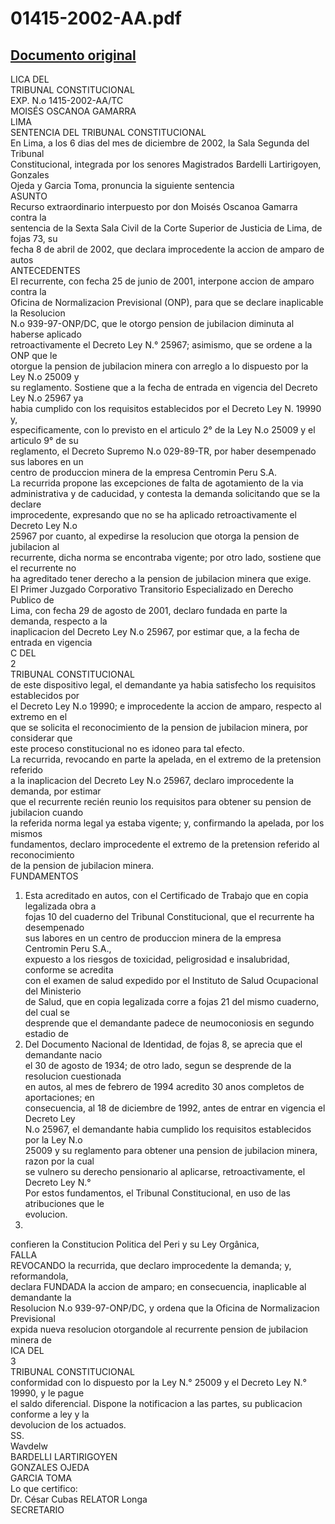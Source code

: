 
01415-2002-AA.pdf
=================
  
[Documento original](https://tc.gob.pe/jurisprudencia/2003/01415-2002-AA.pdf)  
---  
LICA DEL  
TRIBUNAL CONSTITUCIONAL  
EXP. N.o 1415-2002-AA/TC  
MOISÉS OSCANOA GAMARRA  
LIMA  
SENTENCIA DEL TRIBUNAL CONSTITUCIONAL  
En Lima, a los 6 dias del mes de diciembre de 2002, la Sala Segunda del Tribunal  
Constitucional, integrada por los senores Magistrados Bardelli Lartirigoyen, Gonzales  
Ojeda y Garcia Toma, pronuncia la siguiente sentencia  
ASUNTO  
Recurso extraordinario interpuesto por don Moisés Oscanoa Gamarra contra la  
sentencia de la Sexta Sala Civil de la Corte Superior de Justicia de Lima, de fojas 73, su  
fecha 8 de abril de 2002, que declara improcedente la accion de amparo de autos  
ANTECEDENTES  
El recurrente, con fecha 25 de junio de 2001, interpone accion de amparo contra la  
Oficina de Normalizacion Previsional (ONP), para que se declare inaplicable la Resolucion  
N.o 939-97-ONP/DC, que le otorgo pension de jubilacion diminuta al haberse aplicado  
retroactivamente el Decreto Ley N.° 25967; asimismo, que se ordene a la ONP que le  
otorgue la pension de jubilacion minera con arreglo a lo dispuesto por la Ley N.o 25009 y  
su reglamento. Sostiene que a la fecha de entrada en vigencia del Decreto Ley N.o 25967 ya  
habia cumplido con los requisitos establecidos por el Decreto Ley N. 19990 y,  
especificamente, con lo previsto en el articulo 2° de la Ley N.o 25009 y el articulo 9° de su  
reglamento, el Decreto Supremo N.o 029-89-TR, por haber desempenado sus labores en un  
centro de produccion minera de la empresa Centromin Peru S.A.  
La recurrida propone las excepciones de falta de agotamiento de la via  
administrativa y de caducidad, y contesta la demanda solicitando que se la declare  
improcedente, expresando que no se ha aplicado retroactivamente el Decreto Ley N.o  
25967 por cuanto, al expedirse la resolucion que otorga la pension de jubilacion al  
recurrente, dicha norma se encontraba vigente; por otro lado, sostiene que el recurrente no  
ha agreditado tener derecho a la pension de jubilacion minera que exige.  
El Primer Juzgado Corporativo Transitorio Especializado en Derecho Publico de  
Lima, con fecha 29 de agosto de 2001, declaro fundada en parte la demanda, respecto a la  
inaplicacion del Decreto Ley N.o 25967, por estimar que, a la fecha de entrada en vigencia  
C DEL  
2  
TRIBUNAL CONSTITUCIONAL  
de este dispositivo legal, el demandante ya habia satisfecho los requisitos establecidos por  
el Decreto Ley N.o 19990; e improcedente la accion de amparo, respecto al extremo en el  
que se solicita el reconocimiento de la pension de jubilacion minera, por considerar que  
este proceso constitucional no es idoneo para tal efecto.  
La recurrida, revocando en parte la apelada, en el extremo de la pretension referido  
a la inaplicacion del Decreto Ley N.o 25967, declaro improcedente la demanda, por estimar  
que el recurrente recién reunio los requisitos para obtener su pension de jubilacion cuando  
la referida norma legal ya estaba vigente; y, confirmando la apelada, por los mismos  
fundamentos, declaro improcedente el extremo de la pretension referido al reconocimiento  
de la pension de jubilacion minera.  
FUNDAMENTOS  
1. Esta acreditado en autos, con el Certificado de Trabajo que en copia legalizada obra a  
fojas 10 del cuaderno del Tribunal Constitucional, que el recurrente ha desempenado  
sus labores en un centro de produccion minera de la empresa Centromin Peru S.A.,  
expuesto a los riesgos de toxicidad, peligrosidad e insalubridad, conforme se acredita  
con el examen de salud expedido por el Instituto de Salud Ocupacional del Ministerio  
de Salud, que en copia legalizada corre a fojas 21 del mismo cuaderno, del cual se  
desprende que el demandante padece de neumoconiosis en segundo estadio de  
2. Del Documento Nacional de Identidad, de fojas 8, se aprecia que el demandante nacio  
el 30 de agosto de 1934; de otro lado, segun se desprende de la resolucion cuestionada  
en autos, al mes de febrero de 1994 acredito 30 anos completos de aportaciones; en  
consecuencia, al 18 de diciembre de 1992, antes de entrar en vigencia el Decreto Ley  
N.o 25967, el demandante habia cumplido los requisitos establecidos por la Ley N.o  
25009 y su reglamento para obtener una pension de jubilacion minera, razon por la cual  
se vulnero su derecho pensionario al aplicarse, retroactivamente, el Decreto Ley N.°  
Por estos fundamentos, el Tribunal Constitucional, en uso de las atribuciones que le  
evolucion.  
25967.  
confieren la Constitucion Politica del Peri y su Ley Orgânica,  
FALLA  
REVOCANDO la recurrida, que declaro improcedente la demanda; y, reformandola,  
declara FUNDADA la accion de amparo; en consecuencia, inaplicable al demandante la  
Resolucion N.o 939-97-ONP/DC, y ordena que la Oficina de Normalizacion Previsional  
expida nueva resolucion otorgandole al recurrente pension de jubilacion minera de  
ICA DEL  
3  
TRIBUNAL CONSTITUCIONAL  
conformidad con lo dispuesto por la Ley N.° 25009 y el Decreto Ley N.° 19990, y le pague  
el saldo diferencial. Dispone la notificacion a las partes, su publicacion conforme a ley y la  
devolucion de los actuados.  
SS.  
Wavdelw  
BARDELLI LARTIRIGOYEN  
GONZALES OJEDA  
GARCIA TOMA  
Lo que certifico:  
Dr. César Cubas RELATOR Longa  
SECRETARIO